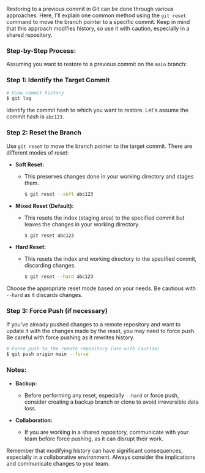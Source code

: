 Restoring to a previous commit in Git can be done through various approaches. Here, I'll explain one common method using the `git reset` command to move the branch pointer to a specific commit. Keep in mind that this approach modifies history, so use it with caution, especially in a shared repository.

### Step-by-Step Process:

Assuming you want to restore to a previous commit on the `main` branch:

### Step 1: Identify the Target Commit

```bash
# View commit history
$ git log
```

Identify the commit hash to which you want to restore. Let's assume the commit hash is `abc123`.

### Step 2: Reset the Branch

Use `git reset` to move the branch pointer to the target commit. There are different modes of reset:

- **Soft Reset:**
  - This preserves changes done in your working directory and stages them.

    ```bash
    $ git reset --soft abc123
    ```

- **Mixed Reset (Default):**
  - This resets the index (staging area) to the specified commit but leaves the changes in your working directory.

    ```bash
    $ git reset abc123
    ```

- **Hard Reset:**
  - This resets the index and working directory to the specified commit, discarding changes.

    ```bash
    $ git reset --hard abc123
    ```

Choose the appropriate reset mode based on your needs. Be cautious with `--hard` as it discards changes.

### Step 3: Force Push (if necessary)

If you've already pushed changes to a remote repository and want to update it with the changes made by the reset, you may need to force push. Be careful with force pushing as it rewrites history.

```bash
# Force push to the remote repository (use with caution)
$ git push origin main --force
```

### Notes:

- **Backup:**
  - Before performing any reset, especially `--hard` or force push, consider creating a backup branch or clone to avoid irreversible data loss.

- **Collaboration:**
  - If you are working in a shared repository, communicate with your team before force pushing, as it can disrupt their work.

Remember that modifying history can have significant consequences, especially in a collaborative environment. Always consider the implications and communicate changes to your team.
